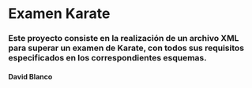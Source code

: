 # Examen Karate
### Este proyecto consiste en la realización de un archivo XML para superar un examen de Karate, con todos sus requisitos especificados en los correspondientes esquemas.

#### David Blanco